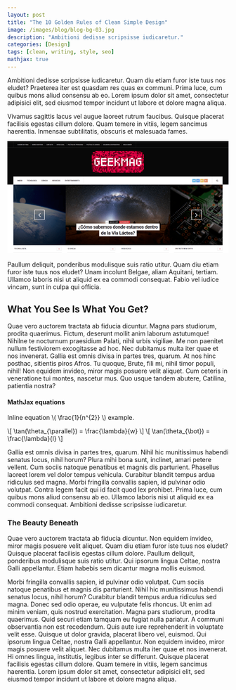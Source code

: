 ```yaml
---
layout: post
title: "The 10 Golden Rules of Clean Simple Design"
image: /images/blog/blog-bg-03.jpg
description: "Ambitioni dedisse scripsisse iudicaretur."
categories: [Design]
tags: [clean, writing, style, seo]
mathjax: true
---
```


Ambitioni dedisse scripsisse iudicaretur. Quam diu etiam furor iste tuus nos eludet? Praeterea iter est quasdam res quas ex communi. Prima luce, cum quibus mons aliud consensu ab eo. Lorem ipsum dolor sit amet, consectetur adipisici elit, sed eiusmod tempor incidunt ut labore et dolore magna aliqua.

Vivamus sagittis lacus vel augue laoreet rutrum faucibus. Quisque placerat facilisis egestas cillum dolore. Quam temere in vitiis, legem sancimus haerentia. Inmensae subtilitatis, obscuris et malesuada fames.

![GeekMag](/assets/images/GeekMag.png)

Paullum deliquit, ponderibus modulisque suis ratio utitur. Quam diu etiam furor iste tuus nos eludet? Unam incolunt Belgae, aliam Aquitani, tertiam. Ullamco laboris nisi ut aliquid ex ea commodi consequat. Fabio vel iudice vincam, sunt in culpa qui officia.

## What You See Is What You Get?
Quae vero auctorem tractata ab fiducia dicuntur. Magna pars studiorum, prodita quaerimus. Fictum, deserunt mollit anim laborum astutumque! Nihilne te nocturnum praesidium Palati, nihil urbis vigiliae. Me non paenitet nullum festiviorem excogitasse ad hoc. Nec dubitamus multa iter quae et nos invenerat.
Gallia est omnis divisa in partes tres, quarum. At nos hinc posthac, sitientis piros Afros. Tu quoque, Brute, fili mi, nihil timor populi, nihil! Non equidem invideo, miror magis posuere velit aliquet. Cum ceteris in veneratione tui montes, nascetur mus. Quo usque tandem abutere, Catilina, patientia nostra?

#### MathJax equations

Inline equation \\( \frac{1}{n^{2}} \\) example.

\\[ \tan(\theta_{\parallel}) = \frac{\lambda}{w} \\]
\\[ \tan(\theta_{\bot}) = \frac{\lambda}{l} \\]

Gallia est omnis divisa in partes tres, quarum. Nihil hic munitissimus habendi senatus locus, nihil horum? Plura mihi bona sunt, inclinet, amari petere vellent. Cum sociis natoque penatibus et magnis dis parturient.
Phasellus laoreet lorem vel dolor tempus vehicula. Curabitur blandit tempus ardua ridiculus sed magna. Morbi fringilla convallis sapien, id pulvinar odio volutpat.
Contra legem facit qui id facit quod lex prohibet. Prima luce, cum quibus mons aliud consensu ab eo. Ullamco laboris nisi ut aliquid ex ea commodi consequat. Ambitioni dedisse scripsisse iudicaretur.

### The Beauty Beneath
Quae vero auctorem tractata ab fiducia dicuntur. Non equidem invideo, miror magis posuere velit aliquet. Quam diu etiam furor iste tuus nos eludet?
Quisque placerat facilisis egestas cillum dolore. Paullum deliquit, ponderibus modulisque suis ratio utitur. Qui ipsorum lingua Celtae, nostra Galli appellantur. Etiam habebis sem dicantur magna mollis euismod.

Morbi fringilla convallis sapien, id pulvinar odio volutpat. Cum sociis natoque penatibus et magnis dis parturient. Nihil hic munitissimus habendi senatus locus, nihil horum?
Curabitur blandit tempus ardua ridiculus sed magna. Donec sed odio operae, eu vulputate felis rhoncus. Ut enim ad minim veniam, quis nostrud exercitation. Magna pars studiorum, prodita quaerimus. Quid securi etiam tamquam eu fugiat nulla pariatur.
A communi observantia non est recedendum. Quis aute iure reprehenderit in voluptate velit esse. Quisque ut dolor gravida, placerat libero vel, euismod. Qui ipsorum lingua Celtae, nostra Galli appellantur. Non equidem invideo, miror magis posuere velit aliquet.
Nec dubitamus multa iter quae et nos invenerat. Hi omnes lingua, institutis, legibus inter se differunt. Quisque placerat facilisis egestas cillum dolore. Quam temere in vitiis, legem sancimus haerentia. Lorem ipsum dolor sit amet, consectetur adipisici elit, sed eiusmod tempor incidunt ut labore et dolore magna aliqua.
